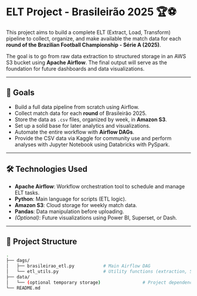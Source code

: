 # ELT Project - Brasileirão 2025 🏆⚽

This project aims to build a complete ELT (Extract, Load, Transform) pipeline to collect, organize, and make available the match data for each **round of the Brazilian Football Championship - Série A (2025)**.

The goal is to go from raw data extraction to structured storage in an AWS S3 bucket using **Apache Airflow**. The final output will serve as the foundation for future dashboards and data visualizations.

---

## 📌 Goals

- Build a full data pipeline from scratch using Airflow.
- Collect match data for each **round** of Brasileirão 2025.
- Store the data as `.csv` files, organized by week, in **Amazon S3**.
- Set up a solid base for later analytics and visualizations.
- Automate the entire workflow with **Airflow DAGs**.
- Provide the CSV data via Kaggle for community use and perform analyses with Jupyter Notebook using Databricks with PySpark.

---

## 🛠️ Technologies Used

- **Apache Airflow**: Workflow orchestration tool to schedule and manage ELT tasks.
- **Python**: Main language for scripts (ETL logic).
- **Amazon S3**: Cloud storage for weekly match data.
- **Pandas**: Data manipulation before uploading.
- *(Optional)*: Future visualizations using Power BI, Superset, or Dash.

---

## 📂 Project Structure

```bash
.
├── dags/
│   ├── brasileirao_etl.py           # Main Airflow DAG
│   └── etl_utils.py                 # Utility functions (extraction, S3 upload, etc.)
├── data/
│   └── (optional temporary storage)                # Project dependencies
└── README.md                        
